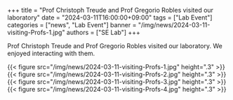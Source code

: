 +++
title = "Prof Christoph Treude and Prof Gregorio Robles visited our laboratory"
date = "2024-03-11T16:00:00+09:00"
tags = ["Lab Event"]
categories = ["news", "Lab Event"]
banner = "/img/news/2024-03-11-visiting-Profs-1.jpg"
authors = ["SE Lab"]
+++

Prof Christoph Treude and Prof Gregorio Robles visited our laboratory.
We enjoyed interacting with them.

{{< figure src="/img/news/2024-03-11-visiting-Profs-1.jpg" height=".3" >}}
{{< figure src="/img/news/2024-03-11-visiting-Profs-2.jpg" height=".3" >}}
{{< figure src="/img/news/2024-03-11-visiting-Profs-3.jpg" height=".3" >}}
{{< figure src="/img/news/2024-03-11-visiting-Profs-4.jpg" height=".3" >}}